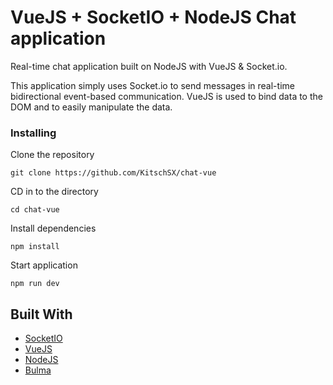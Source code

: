 # VueJS + SocketIO + NodeJS Chat application

Real-time chat application built on NodeJS with VueJS & Socket.io.

This application simply uses Socket.io to send messages in real-time bidirectional event-based communication. VueJS is used to bind data to the DOM and to easily manipulate the data.


### Installing


Clone the repository

```
git clone https://github.com/KitschSX/chat-vue
```

CD in to the directory

```
cd chat-vue
```

Install dependencies

```
npm install
```

Start application

```
npm run dev
```

## Built With

* [SocketIO](https://socket.io/)
* [VueJS](https://vuejs.org/) 
* [NodeJS](https://nodejs.org/es/) 
* [Bulma](http://bulma.io/)



